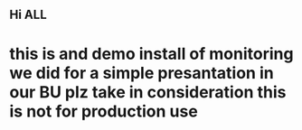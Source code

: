 ## Hi ALL
# this is and demo install of monitoring we did for a simple presantation in our BU plz take in consideration this is not for production use 



